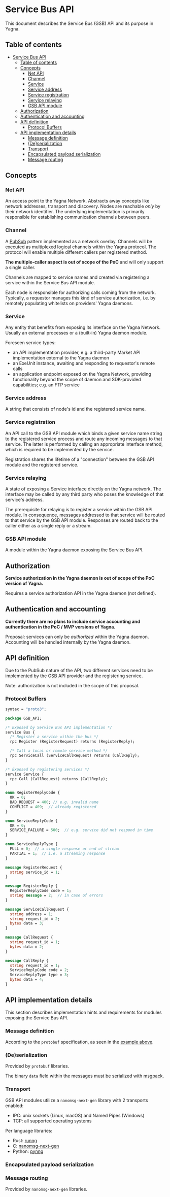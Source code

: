 # Service Bus API

This document describes the Service Bus (GSB) API and its purpose in Yagna.

## Table of contents

- [Service Bus API](#yagna-service-bus-api)
  - [Table of contents](#table-of-contents)
  - [Concepts](#concepts)
    - [Net API](#net-api)
    - [Channel](#channel)
    - [Service](#service)
    - [Service address](#service-address)
    - [Service registration](#service-registration)
    - [Service relaying](#service-relaying)
    - [GSB API module](#ysb-api-module)
  - [Authorization](#authorization)
  - [Authentication and accounting](#authentication-and-accounting)
  - [API definition](#api-definition)
    - [Protocol Buffers](#protocol-buffers)
  - [API implementation details](#api-implementation-details)
    - [Message definition](#message-definition)
    - [(De)serialization](#deserialization)
    - [Transport](#transport)
    - [Encapsulated payload serialization](#encapsulated-payload-serialization)
    - [Message routing](#message-routing)

## Concepts

### Net API

An access point to the Yagna Network. Abstracts away concepts like network addresses, transport and discovery.
Nodes are reachable _only_ by their network identifier. The underlying implementation is primarily responsible
for establishing communication channels between peers.

### Channel

A [PubSub](https://en.wikipedia.org/wiki/Publish–subscribe_pattern) pattern implemented as a network overlay.
Channels will be executed as multiplexed logical channels within the Yagna protocol. The protocol will enable multiple
different callers per registered method.

**The multiple-caller aspect is out of scope of the PoC** and will only support a single caller.

Channels are mapped to service names and created via registering a service within the Service Bus API module.

Each node is responsible for authorizing calls coming from the network. Typically, a requestor manages this kind of
service authorization, i.e. by remotely populating whitelists on providers' Yagna daemons.

### Service

Any entity that benefits from exposing its interface on the Yagna Network. Usually an external processes or a
(built-in) Yagna daemon module.

Foreseen service types:

- an API implementation provider, e.g. a third-party Market API implementation external to the Yagna daemon
- an ExeUnit instance, awaiting and responding to requestor's remote calls
- an application endpoint exposed on the Yagna Network, providing functionality beyond the scope of daemon and
SDK-provided capabilities; e.g. an FTP service

### Service address

A string that consists of node's id and the registered service name.

### Service registration

An API call to the GSB API module which binds a given service name string to the registered service process and
route any incoming messages to that service. The latter is performed by calling an appropriate interface method,
which is required to be implemented by the service.

Registration shares the lifetime of a "connection" between the GSB API module and the registered service.

### Service relaying

A state of exposing a Service interface directly on the Yagna network. The interface may be called by any third
party who poses the knowledge of that service's address.

The prerequisite for relaying is to register a service within the GSB API module. In consequence, messages addressed
to that service will be routed to that service by the GSB API module. Responses are routed back to the caller either
as a single reply or a stream.

### GSB API module

A module within the Yagna daemon exposing the Service Bus API.

## Authorization

**Service authorization in the Yagna daemon is out of scope of the PoC version of Yagna.**

Requires a service authorization API in the Yagna daemon (not defined).

## Authentication and accounting

**Currently there are no plans to include service accounting and authentication in the PoC / MVP versions of
Yagna.**

Proposal: services can only be _authorized_ within the Yagna daemon. Accounting will be handled internally by
the Yagna daemon.

## API definition

Due to the PubSub nature of the API, two different services need to be implemented by the GSB API provider
and the registering service.

Note: authorization is not included in the scope of this proposal.

### Protocol Buffers

```protobuf
syntax = "proto3";

package GSB_API;

/* Exposed by Service Bus API implementation */
service Bus {
  /* Register a service within the bus */
  rpc Register (RegisterRequest) returns (RegisterReply);

  /* Call a local or remote service method */
  rpc ServiceCall (ServiceCallRequest) returns (CallReply);
}

/* Exposed by registering services */
service Service {
  rpc Call (CallRequest) returns (CallReply);
}

enum RegisterReplyCode {
  OK = 0;
  BAD_REQUEST = 400; // e.g. invalid name
  CONFLICT = 409;  // already registered
}

enum ServiceReplyCode {
  OK = 0;
  SERVICE_FAILURE = 500;  // e.g. service did not respond in time
}

enum ServiceReplyType {
  FULL = 0;  // a single response or end of stream
  PARTIAL = 1;  // i.e. a streaming response
}

message RegisterRequest {
  string service_id = 1;
}

message RegisterReply {
  RegisterReplyCode code = 1;
  string message = 2;  // in case of errors
}

message ServiceCallRequest {
  string address = 1;
  string request_id = 2;
  bytes data = 3;
}

message CallRequest {
  string request_id = 1;
  bytes data = 2;
}

message CallReply {
  string request_id = 1;
  ServiceReplyCode code = 2;
  ServiceReplyType type = 3;
  bytes data = 4;
}
```

## API implementation details

This section describes implementation hints and requirements for modules exposing the Service Bus API.

### Message definition

According to the `protobuf` specification, as seen in the [example above](#protocol-buffers).

### (De)serialization

Provided by `protobuf` libraries.

The binary `data` field within the messages must be serialized with [msgpack](https://msgpack.org/index.html).

### Transport

GSB API modules utilize a `nanomsg-next-gen` library with 2 transports enabled:

- IPC: unix sockets (Linux, macOS) and Named Pipes (Windows)
- TCP: all supported operating systems

Per language libraries:

- Rust: [runng](https://github.com/jeikabu/runng)
- C: [nanomsg-next-gen](https://github.com/nanomsg/nng)
- Python: [pynng](https://github.com/codypiersall/pynng)

### Encapsulated payload serialization

### Message routing

Provided by `nanomsg-next-gen` libraries.
